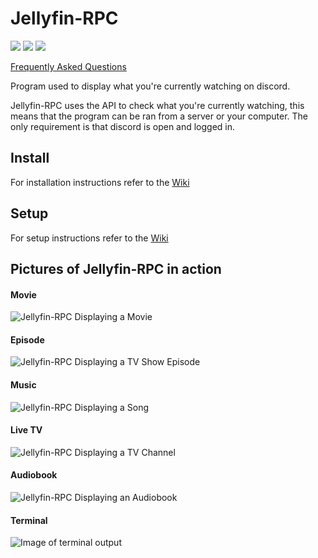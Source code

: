 # Jellyfin-RPC

<img src="https://shields.io/github/license/radiicall/jellyfin-rpc?color=purple"/> <img src="https://shields.io/github/v/tag/Radiicall/jellyfin-rpc"/> <img src="https://shields.io/github/downloads/radiicall/jellyfin-rpc/total"/>

[Frequently Asked Questions](FAQ.md)

Program used to display what you're currently watching on discord.

Jellyfin-RPC uses the API to check what you're currently watching, this means that the program can be ran from a server or your computer. The only requirement is that discord is open and logged in.

## Install

For installation instructions refer to the [Wiki](https://github.com/Radiicall/jellyfin-rpc/wiki/Installation)

## Setup

For setup instructions refer to the [Wiki](https://github.com/Radiicall/jellyfin-rpc/wiki/Setup)


## Pictures of Jellyfin-RPC in action

#### Movie

![Jellyfin-RPC Displaying a Movie](https://github.com/Radiicall/jellyfin-rpc/assets/66682497/95530d9c-72c9-47c2-bd67-645e444bbe21)

#### Episode

![Jellyfin-RPC Displaying a TV Show Episode](https://github.com/Radiicall/jellyfin-rpc/assets/66682497/0a552046-350b-415d-913a-8956723e5684)

#### Music

![Jellyfin-RPC Displaying a Song](https://github.com/Radiicall/jellyfin-rpc/assets/66682497/103b84af-a9c9-49e4-9a15-c5c47051a994)

#### Live TV

![Jellyfin-RPC Displaying a TV Channel](https://github.com/Radiicall/jellyfin-rpc/assets/66682497/1d9cf0af-96f2-438b-b147-904ab65bcc48)

#### Audiobook

![Jellyfin-RPC Displaying an Audiobook](https://github.com/Radiicall/jellyfin-rpc/assets/66682497/3a7845ae-0219-4932-a1a2-efb44f40a171)

#### Terminal

![Image of terminal output](https://github.com/Radiicall/jellyfin-rpc/assets/66682497/4da2c59e-f6c7-49d8-89f6-b2704d9b66c3)

</details>
